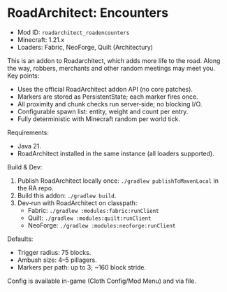 # RoadArchitect: Encounters

- Mod ID: `roadarchitect_roadencounters`
- Minecraft: 1.21.x
- Loaders: Fabric, NeoForge, Quilt (Architectury)

This is an addon to Roadarchitect, which adds more life to the road. Along the way, robbers, merchants and other random meetings may meet you.
Key points:
- Uses the official RoadArchitect addon API (no core patches).
- Markers are stored as PersistentState; each marker fires once.
- All proximity and chunk checks run server‑side; no blocking I/O.
- Configurable spawn list: entity, weight and count per entry.
- Fully deterministic with Minecraft random per world tick.

Requirements:
- Java 21.
- RoadArchitect installed in the same instance (all loaders supported).

Build & Dev:
1) Publish RoadArchitect locally once: `./gradlew publishToMavenLocal` in the RA repo.
2) Build this addon: `./gradlew build`.
3) Dev‑run with RoadArchitect on classpath:
   - Fabric: `./gradlew :modules:fabric:runClient`
   - Quilt: `./gradlew :modules:quilt:runClient`
   - NeoForge: `./gradlew :modules:neoforge:runClient`

Defaults:
- Trigger radius: 75 blocks.
- Ambush size: 4–5 pillagers.
- Markers per path: up to 3; ~160 block stride.

Config is available in-game (Cloth Config/Mod Menu) and via file.
